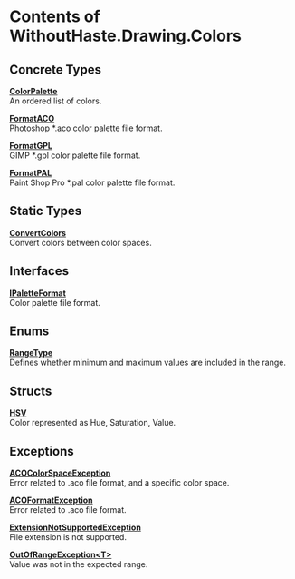 # Contents of WithoutHaste.Drawing.Colors

## Concrete Types

[**ColorPalette**](WithoutHaste.Drawing.Colors.ColorPalette.md)  
An ordered list of colors.  

  
[**FormatACO**](WithoutHaste.Drawing.Colors.FormatACO.md)  
Photoshop *.aco color palette file format.  

  
[**FormatGPL**](WithoutHaste.Drawing.Colors.FormatGPL.md)  
GIMP *.gpl color palette file format.  

  
[**FormatPAL**](WithoutHaste.Drawing.Colors.FormatPAL.md)  
Paint Shop Pro *.pal color palette file format.  

  

## Static Types

[**ConvertColors**](WithoutHaste.Drawing.Colors.ConvertColors.md)  
Convert colors between color spaces.  

  

## Interfaces

[**IPaletteFormat**](WithoutHaste.Drawing.Colors.IPaletteFormat.md)  
Color palette file format.  

  

## Enums

[**RangeType**](WithoutHaste.Drawing.Colors.RangeType.md)  
Defines whether minimum and maximum values are included in the range.  

  

## Structs

[**HSV**](WithoutHaste.Drawing.Colors.HSV.md)  
Color represented as Hue, Saturation, Value.  

  

## Exceptions

[**ACOColorSpaceException**](WithoutHaste.Drawing.Colors.ACOColorSpaceException.md)  
Error related to .aco file format, and a specific color space.  

  
[**ACOFormatException**](WithoutHaste.Drawing.Colors.ACOFormatException.md)  
Error related to .aco file format.  

  
[**ExtensionNotSupportedException**](WithoutHaste.Drawing.Colors.ExtensionNotSupportedException.md)  
File extension is not supported.  

  
[**OutOfRangeException&lt;T&gt;**](WithoutHaste.Drawing.Colors.OutOfRangeException_T_.md)  
Value was not in the expected range.  

  

